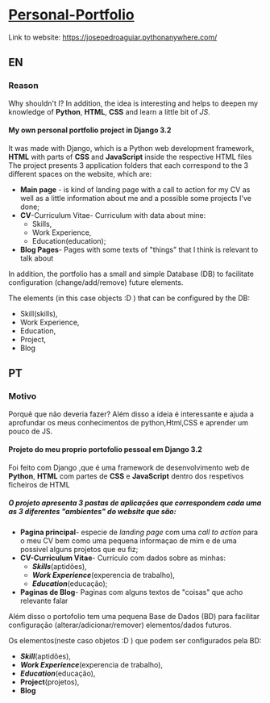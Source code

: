 # [Personal-Portfolio](https://josepedroaguiar.pythonanywhere.com/)
Link to website: https://josepedroaguiar.pythonanywhere.com/
## EN
### Reason
Why shouldn't I? In addition, the idea is interesting and helps to deepen my knowledge of **Python**, **HTML**, **CSS** and learn a little bit of *JS*.
#### My own personal portfolio project in Django 3.2
It was made with Django, which is a Python web development framework, **HTML** with parts of **CSS** and **JavaScript** inside the respective HTML files
The project presents 3 application folders that each correspond to the 3 different spaces on the website, which are:

- **Main page** - is kind of landing page with a call to action for my CV as well as a little information about me and a possible some projects I've done;
- **CV**-Curriculum Vitae- Curriculum with data about mine:
  - Skills,
  - Work Experience,
  - Education(education);
- **Blog Pages**- Pages with some texts of "things" that I think is relevant to talk about

In addition, the portfolio has a small and simple Database (DB) to facilitate configuration (change/add/remove) future elements.

The elements (in this case objects :D ) that can be configured by the DB:

- Skill(skills),
- Work Experience,
- Education,
- Project,
- Blog 

## PT

### Motivo
Porquê que não deveria fazer?
Além disso a ideia é interessante e ajuda a aprofundar os meus conhecimentos de python,Html,CSS e aprender um pouco de JS.  

#### Projeto do meu proprio portofolio pessoal em Django 3.2
Foi feito com Django ,que é uma framework de desenvolvimento web de **Python**, **HTML** com partes de **CSS** e **JavaScript** dentro dos respetivos ficheiros de HTML

##### O projeto apresenta **3 pastas de aplicações** que correspondem cada uma as **3 diferentes "ambientes" do website** que são:
- **Pagina principal**-  especie de *landing page* com uma *call to action* para o meu CV bem como uma pequena informaçao de mim e de uma possivel alguns projetos que eu fiz;
- **CV-Curriculum Vitae**- Currículo com dados sobre as minhas:
  - ***Skills***(aptidões),
  - ***Work Experience***(experencia de trabalho),
  - ***Education***(educação);
- **Paginas de Blog**- Paginas com alguns textos de "coisas" que acho relevante falar

Além disso o portofolio tem uma pequena Base de Dados (BD) para facilitar configuração (alterar/adicionar/remover) elementos/dados futuros.

Os elementos(neste caso objetos :D ) que podem ser configurados pela BD:
- ***Skill***(aptidões),
- ***Work Experience***(experencia de trabalho),
- ***Education***(educação),
- **Project**(projetos),
- **Blog**

